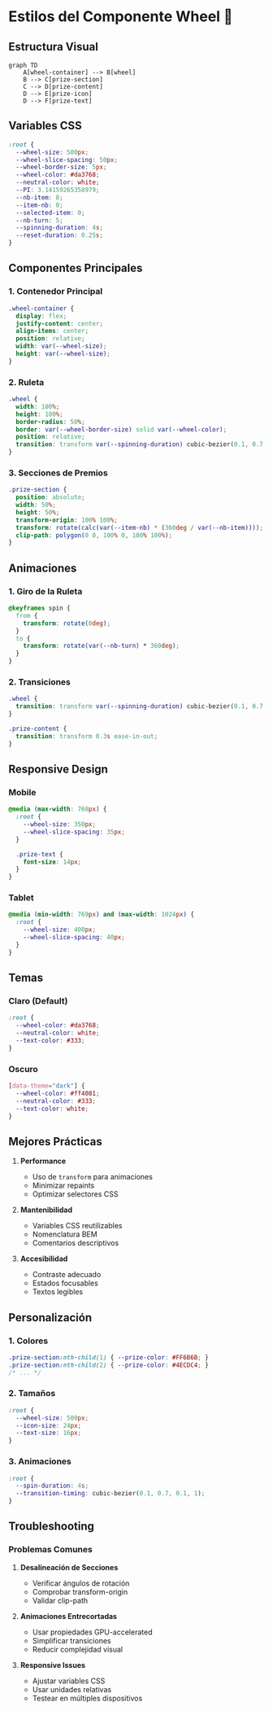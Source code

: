 # Estilos del Componente Wheel 🎨

## Estructura Visual

```mermaid
graph TD
    A[wheel-container] --> B[wheel]
    B --> C[prize-section]
    C --> D[prize-content]
    D --> E[prize-icon]
    D --> F[prize-text]
```

## Variables CSS

```css
:root {
  --wheel-size: 500px;
  --wheel-slice-spacing: 50px;
  --wheel-border-size: 5px;
  --wheel-color: #da3768;
  --neutral-color: white;
  --PI: 3.14159265358979;
  --nb-item: 8;
  --item-nb: 0;
  --selected-item: 0;
  --nb-turn: 5;
  --spinning-duration: 4s;
  --reset-duration: 0.25s;
}
```

## Componentes Principales

### 1. Contenedor Principal
```css
.wheel-container {
  display: flex;
  justify-content: center;
  align-items: center;
  position: relative;
  width: var(--wheel-size);
  height: var(--wheel-size);
}
```

### 2. Ruleta
```css
.wheel {
  width: 100%;
  height: 100%;
  border-radius: 50%;
  border: var(--wheel-border-size) solid var(--wheel-color);
  position: relative;
  transition: transform var(--spinning-duration) cubic-bezier(0.1, 0.7, 0.1, 1);
}
```

### 3. Secciones de Premios
```css
.prize-section {
  position: absolute;
  width: 50%;
  height: 50%;
  transform-origin: 100% 100%;
  transform: rotate(calc(var(--item-nb) * (360deg / var(--nb-item))));
  clip-path: polygon(0 0, 100% 0, 100% 100%);
}
```

## Animaciones

### 1. Giro de la Ruleta
```css
@keyframes spin {
  from {
    transform: rotate(0deg);
  }
  to {
    transform: rotate(var(--nb-turn) * 360deg);
  }
}
```

### 2. Transiciones
```css
.wheel {
  transition: transform var(--spinning-duration) cubic-bezier(0.1, 0.7, 0.1, 1);
}

.prize-content {
  transition: transform 0.3s ease-in-out;
}
```

## Responsive Design

### Mobile
```css
@media (max-width: 768px) {
  :root {
    --wheel-size: 350px;
    --wheel-slice-spacing: 35px;
  }

  .prize-text {
    font-size: 14px;
  }
}
```

### Tablet
```css
@media (min-width: 769px) and (max-width: 1024px) {
  :root {
    --wheel-size: 400px;
    --wheel-slice-spacing: 40px;
  }
}
```

## Temas

### Claro (Default)
```css
:root {
  --wheel-color: #da3768;
  --neutral-color: white;
  --text-color: #333;
}
```

### Oscuro
```css
[data-theme="dark"] {
  --wheel-color: #ff4081;
  --neutral-color: #333;
  --text-color: white;
}
```

## Mejores Prácticas

1. **Performance**
   - Uso de `transform` para animaciones
   - Minimizar repaints
   - Optimizar selectores CSS

2. **Mantenibilidad**
   - Variables CSS reutilizables
   - Nomenclatura BEM
   - Comentarios descriptivos

3. **Accesibilidad**
   - Contraste adecuado
   - Estados focusables
   - Textos legibles

## Personalización

### 1. Colores
```css
.prize-section:nth-child(1) { --prize-color: #FF6B6B; }
.prize-section:nth-child(2) { --prize-color: #4ECDC4; }
/* ... */
```

### 2. Tamaños
```css
:root {
  --wheel-size: 500px;
  --icon-size: 24px;
  --text-size: 16px;
}
```

### 3. Animaciones
```css
:root {
  --spin-duration: 4s;
  --transition-timing: cubic-bezier(0.1, 0.7, 0.1, 1);
}
```

## Troubleshooting

### Problemas Comunes

1. **Desalineación de Secciones**
   - Verificar ángulos de rotación
   - Comprobar transform-origin
   - Validar clip-path

2. **Animaciones Entrecortadas**
   - Usar propiedades GPU-accelerated
   - Simplificar transiciones
   - Reducir complejidad visual

3. **Responsive Issues**
   - Ajustar variables CSS
   - Usar unidades relativas
   - Testear en múltiples dispositivos
